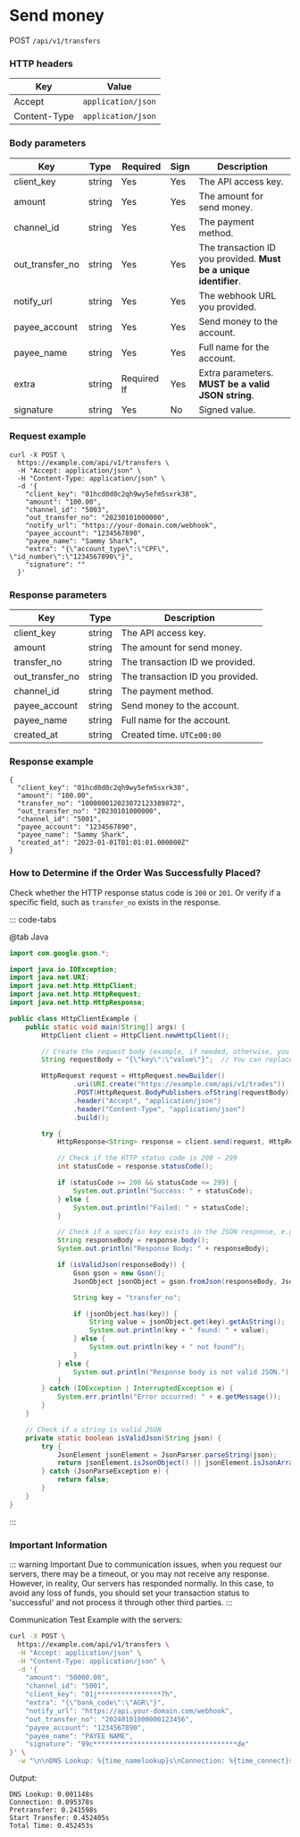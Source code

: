 # Send money

POST `/api/v1/transfers`

### HTTP headers <Badge type="tip" text="Header" vertical="top" />

| Key          | Value              |
|--------------|--------------------|
| Accept       | `application/json` |
| Content-Type | `application/json` |

### Body parameters <Badge type="tip" text="Body" vertical="top" />

| Key             | Type   | Required    | Sign | Description                                                       |
|-----------------|--------|-------------|------|-------------------------------------------------------------------|
| client_key      | string | Yes         | Yes  | The API access key.                                               |
| amount          | string | Yes         | Yes  | The amount for send money.                                        |
| channel_id      | string | Yes         | Yes  | The payment method.                                               |
| out_transfer_no | string | Yes         | Yes  | The transaction ID you provided. **Must be a unique identifier**. |
| notify_url      | string | Yes         | Yes  | The webhook URL you provided.                                     |
| payee_account   | string | Yes         | Yes  | Send money to the account.                                        |
| payee_name      | string | Yes         | Yes  | Full name for the account.                                        |
| extra           | string | Required If | Yes  | Extra parameters. **MUST be a valid JSON string**.                |
| signature       | string | Yes         | No   | Signed value.                                                     |

### Request example

```shell{8,13}
curl -X POST \
  https://example.com/api/v1/transfers \
  -H "Accept: application/json" \
  -H "Content-Type: application/json" \
  -d '{
    "client_key": "01hcd0d0c2qh9wy5efm5sxrk38",
    "amount": "100.00",
    "channel_id": "5003",
    "out_transfer_no": "20230101000000",
    "notify_url": "https://your-domain.com/webhook",
    "payee_account": "1234567890",
    "payee_name": "Sammy Shark",
    "extra": "{\"account_type\":\"CPF\", \"id_number\":\"1234567890\"}",
    "signature": ""
  }'
```

### Response parameters

| Key             | Type   | Description                      |
| --------------- | ------ |----------------------------------|
| client_key      | string | The API access key.              |
| amount          | string | The amount for send money.       |
| transfer_no     | string | The transaction ID we provided.  |
| out_transfer_no | string | The transaction ID you provided. |
| channel_id      | string | The payment method.              |
| payee_account   | string | Send money to the account.       |
| payee_name      | string | Full name for the account.       |
| created_at      | string | Created time. `UTC±00:00`        |

### Response example

```json{4}
{
  "client_key": "01hcd0d0c2qh9wy5efm5sxrk38",
  "amount": "100.00",
  "transfer_no": "100000012023072123389872",
  "out_transfer_no": "20230101000000",
  "channel_id": "5001",
  "payee_account": "1234567890",
  "payee_name": "Sammy Shark",
  "created_at": "2023-01-01T01:01:01.000000Z"
}
```


### How to Determine if the Order Was Successfully Placed?

Check whether the HTTP response status code is `200` or `201`. Or verify if a specific field, such as `transfer_no` exists in the response.

::: code-tabs

@tab Java

```java
import com.google.gson.*;

import java.io.IOException;
import java.net.URI;
import java.net.http.HttpClient;
import java.net.http.HttpRequest;
import java.net.http.HttpResponse;

public class HttpClientExample {
    public static void main(String[] args) {
        HttpClient client = HttpClient.newHttpClient();

        // Create the request body (example, if needed, otherwise, you can remove this)
        String requestBody = "{\"key\":\"value\"}";  // You can replace with actual data for POST request

        HttpRequest request = HttpRequest.newBuilder()
                .uri(URI.create("https://example.com/api/v1/trades"))
                .POST(HttpRequest.BodyPublishers.ofString(requestBody))
                .header("Accept", "application/json")
                .header("Content-Type", "application/json")
                .build();

        try {
            HttpResponse<String> response = client.send(request, HttpResponse.BodyHandlers.ofString());

            // Check if the HTTP status code is 200 ~ 299
            int statusCode = response.statusCode();

            if (statusCode >= 200 && statusCode <= 299) {
                System.out.println("Success: " + statusCode);
            } else {
                System.out.println("Failed: " + statusCode);
            }

            // Check if a specific key exists in the JSON response, e.g., 'transfer_no'
            String responseBody = response.body();
            System.out.println("Response Body: " + responseBody);

            if (isValidJson(responseBody)) {
                Gson gson = new Gson();
                JsonObject jsonObject = gson.fromJson(responseBody, JsonObject.class);

                String key = "transfer_no";

                if (jsonObject.has(key)) {
                    String value = jsonObject.get(key).getAsString();
                    System.out.println(key + " found: " + value);
                } else {
                    System.out.println(key + " not found");
                }
            } else {
                System.out.println("Response body is not valid JSON.");
            }
        } catch (IOException | InterruptedException e) {
            System.err.println("Error occurred: " + e.getMessage());
        }
    }

    // Check if a string is valid JSON
    private static boolean isValidJson(String json) {
        try {
            JsonElement jsonElement = JsonParser.parseString(json);
            return jsonElement.isJsonObject() || jsonElement.isJsonArray();
        } catch (JsonParseException e) {
            return false;
        }
    }
}
```
:::


### Important Information

::: warning Important
Due to communication issues, when you request our servers, there may be a timeout, or you may not receive any response. However, in reality, Our servers has responded normally. In this case, to avoid any loss of funds, you should set your transaction status to 'successful' and not process it through other third parties.
:::

Communication Test Example with the servers:

```bash
curl -X POST \
  https://example.com/api/v1/transfers \
  -H "Accept: application/json" \
  -H "Content-Type: application/json" \
  -d '{
    "amount": "50000.00",
    "channel_id": "5001",
    "client_key": "01j****************7h",
    "extra": "{\"bank_code\":\"AGR\"}",
    "notify_url": "https://api.your-domain.com/webhook",
    "out_transfer_no": "20240101000000123456",
    "payee_account": "1234567890",
    "payee_name": "PAYEE NAME",
    "signature": "99c************************************de"
}' \
  -w "\n\nDNS Lookup: %{time_namelookup}s\nConnection: %{time_connect}s\nPretransfer: %{time_pretransfer}s\nStart Transfer: %{time_starttransfer}s\nTotal Time: %{time_total}s\n"
```

Output:

```text
DNS Lookup: 0.001148s
Connection: 0.095378s
Pretransfer: 0.241598s
Start Transfer: 0.452405s
Total Time: 0.452453s
```

